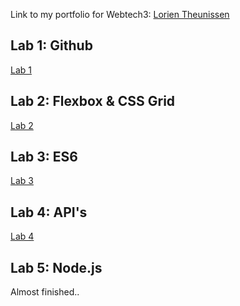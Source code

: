 Link to my portfolio for Webtech3: 
[Lorien Theunissen](https://github.com/LorienTheunissen/2imd-webtech3-portfolio)

## Lab 1: Github
[Lab 1](https://github.com/LorienTheunissen/2imd-webtech3-portfolio/tree/master/lab1)

## Lab 2: Flexbox & CSS Grid
[Lab 2](https://github.com/LorienTheunissen/2imd-webtech3-portfolio/tree/master/lab2)

## Lab 3: ES6
[Lab 3](https://github.com/LorienTheunissen/2imd-webtech3-portfolio/tree/master/lab3)

## Lab 4: API's
[Lab 4](https://github.com/LorienTheunissen/2imd-webtech3-portfolio/tree/master/lab4)

## Lab 5: Node.js
Almost finished..
